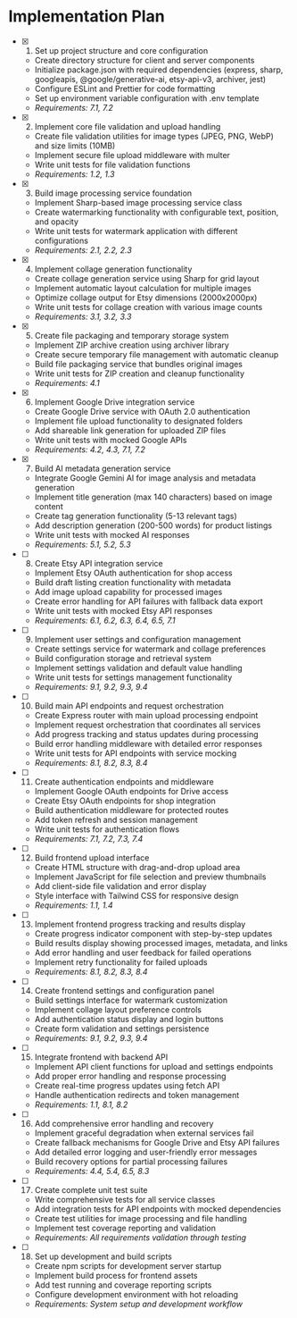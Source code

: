 # Implementation Plan

- [x] 1. Set up project structure and core configuration
  - Create directory structure for client and server components
  - Initialize package.json with required dependencies (express, sharp, googleapis, @google/generative-ai, etsy-api-v3, archiver, jest)
  - Configure ESLint and Prettier for code formatting
  - Set up environment variable configuration with .env template
  - _Requirements: 7.1, 7.2_

- [x] 2. Implement core file validation and upload handling
  - Create file validation utilities for image types (JPEG, PNG, WebP) and size limits (10MB)
  - Implement secure file upload middleware with multer
  - Write unit tests for file validation functions
  - _Requirements: 1.2, 1.3_

- [x] 3. Build image processing service foundation
  - Implement Sharp-based image processing service class
  - Create watermarking functionality with configurable text, position, and opacity
  - Write unit tests for watermark application with different configurations
  - _Requirements: 2.1, 2.2, 2.3_

- [x] 4. Implement collage generation functionality
  - Create collage generation service using Sharp for grid layout
  - Implement automatic layout calculation for multiple images
  - Optimize collage output for Etsy dimensions (2000x2000px)
  - Write unit tests for collage creation with various image counts
  - _Requirements: 3.1, 3.2, 3.3_

- [x] 5. Create file packaging and temporary storage system
  - Implement ZIP archive creation using archiver library
  - Create secure temporary file management with automatic cleanup
  - Build file packaging service that bundles original images
  - Write unit tests for ZIP creation and cleanup functionality
  - _Requirements: 4.1_

- [x] 6. Implement Google Drive integration service
  - Create Google Drive service with OAuth 2.0 authentication
  - Implement file upload functionality to designated folders
  - Add shareable link generation for uploaded ZIP files
  - Write unit tests with mocked Google APIs
  - _Requirements: 4.2, 4.3, 7.1, 7.2_

- [x] 7. Build AI metadata generation service

  - Integrate Google Gemini AI for image analysis and metadata generation
  - Implement title generation (max 140 characters) based on image content
  - Create tag generation functionality (5-13 relevant tags)
  - Add description generation (200-500 words) for product listings
  - Write unit tests with mocked AI responses
  - _Requirements: 5.1, 5.2, 5.3_

- [ ] 8. Create Etsy API integration service
  - Implement Etsy OAuth authentication for shop access
  - Build draft listing creation functionality with metadata
  - Add image upload capability for processed images
  - Create error handling for API failures with fallback data export
  - Write unit tests with mocked Etsy API responses
  - _Requirements: 6.1, 6.2, 6.3, 6.4, 6.5, 7.1_

- [ ] 9. Implement user settings and configuration management
  - Create settings service for watermark and collage preferences
  - Build configuration storage and retrieval system
  - Implement settings validation and default value handling
  - Write unit tests for settings management functionality
  - _Requirements: 9.1, 9.2, 9.3, 9.4_

- [ ] 10. Build main API endpoints and request orchestration
  - Create Express router with main upload processing endpoint
  - Implement request orchestration that coordinates all services
  - Add progress tracking and status updates during processing
  - Build error handling middleware with detailed error responses
  - Write unit tests for API endpoints with service mocking
  - _Requirements: 8.1, 8.2, 8.3, 8.4_

- [ ] 11. Create authentication endpoints and middleware
  - Implement Google OAuth endpoints for Drive access
  - Create Etsy OAuth endpoints for shop integration
  - Build authentication middleware for protected routes
  - Add token refresh and session management
  - Write unit tests for authentication flows
  - _Requirements: 7.1, 7.2, 7.3, 7.4_

- [ ] 12. Build frontend upload interface
  - Create HTML structure with drag-and-drop upload area
  - Implement JavaScript for file selection and preview thumbnails
  - Add client-side file validation and error display
  - Style interface with Tailwind CSS for responsive design
  - _Requirements: 1.1, 1.4_

- [ ] 13. Implement frontend progress tracking and results display
  - Create progress indicator component with step-by-step updates
  - Build results display showing processed images, metadata, and links
  - Add error handling and user feedback for failed operations
  - Implement retry functionality for failed uploads
  - _Requirements: 8.1, 8.2, 8.3, 8.4_

- [ ] 14. Create frontend settings and configuration panel
  - Build settings interface for watermark customization
  - Implement collage layout preference controls
  - Add authentication status display and login buttons
  - Create form validation and settings persistence
  - _Requirements: 9.1, 9.2, 9.3, 9.4_

- [ ] 15. Integrate frontend with backend API
  - Implement API client functions for upload and settings endpoints
  - Add proper error handling and response processing
  - Create real-time progress updates using fetch API
  - Handle authentication redirects and token management
  - _Requirements: 1.1, 8.1, 8.2_

- [ ] 16. Add comprehensive error handling and recovery
  - Implement graceful degradation when external services fail
  - Create fallback mechanisms for Google Drive and Etsy API failures
  - Add detailed error logging and user-friendly error messages
  - Build recovery options for partial processing failures
  - _Requirements: 4.4, 5.4, 6.5, 8.3_

- [ ] 17. Create complete unit test suite
  - Write comprehensive tests for all service classes
  - Add integration tests for API endpoints with mocked dependencies
  - Create test utilities for image processing and file handling
  - Implement test coverage reporting and validation
  - _Requirements: All requirements validation through testing_

- [ ] 18. Set up development and build scripts
  - Create npm scripts for development server startup
  - Implement build process for frontend assets
  - Add test running and coverage reporting scripts
  - Configure development environment with hot reloading
  - _Requirements: System setup and development workflow_
